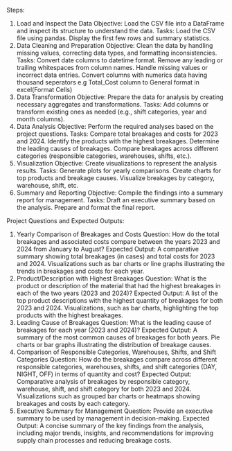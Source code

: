 Steps:
1. Load and Inspect the Data
Objective: Load the CSV file into a DataFrame and inspect its structure to understand the data.
Tasks:
Load the CSV file using pandas.
Display the first few rows and summary statistics.
2. Data Cleaning and Preparation
Objective: Clean the data by handling missing values, correcting data types, and formatting inconsistencies.
Tasks:
Convert date columns to datetime format.
Remove any leading or trailing whitespaces from column names.
Handle missing values or incorrect data entries.
Convert columns with numerics data having thousand seperators e.g Total_Cost column to General format in excel(Format Cells)
4. Data Transformation
Objective: Prepare the data for analysis by creating necessary aggregates and transformations.
Tasks:
Add columns or transform existing ones as needed (e.g., shift categories, year and month columns).
5. Data Analysis
Objective: Perform the required analyses based on the project questions.
Tasks:
Compare total breakages and costs for 2023 and 2024.
Identify the products with the highest breakages.
Determine the leading causes of breakages.
Compare breakages across different categories (responsible categories, warehouses, shifts, etc.).
6. Visualization
Objective: Create visualizations to represent the analysis results.
Tasks:
Generate plots for yearly comparisons.
Create charts for top products and breakage causes.
Visualize breakages by category, warehouse, shift, etc.
7. Summary and Reporting
Objective: Compile the findings into a summary report for management.
Tasks:
Draft an executive summary based on the analysis.
Prepare and format the final report.


Project Questions and Expected Outputs:
1. Yearly Comparison of Breakages and Costs
Question: How do the total breakages and associated costs compare between the years 2023 and 2024 from January to August?
Expected Output:
A comparative summary showing total breakages (in cases) and total costs for 2023 and 2024.
Visualizations such as bar charts or line graphs illustrating the trends in breakages and costs for each year.
2. Product/Description with Highest Breakages
Question: What is the product or description of the material that had the highest breakages in each of the two years (2023 and 2024)?
Expected Output:
A list of the top product descriptions with the highest quantity of breakages for both 2023 and 2024.
Visualizations, such as bar charts, highlighting the top products with the highest breakages.
3. Leading Cause of Breakages
Question: What is the leading cause of breakages for each year (2023 and 2024)?
Expected Output:
A summary of the most common causes of breakages for both years.
Pie charts or bar graphs illustrating the distribution of breakage causes.
4. Comparison of Responsible Categories, Warehouses, Shifts, and Shift Categories
Question: How do the breakages compare across different responsible categories, warehouses, shifts, and shift categories (DAY, NIGHT, OFF) in terms of quantity and cost?
Expected Output:
Comparative analysis of breakages by responsible category, warehouse, shift, and shift category for both 2023 and 2024.
Visualizations such as grouped bar charts or heatmaps showing breakages and costs by each category.
5. Executive Summary for Management
Question: Provide an executive summary to be used by management in decision-making.
Expected Output:
A concise summary of the key findings from the analysis, including major trends, insights, and recommendations for improving supply chain processes and reducing breakage costs.
